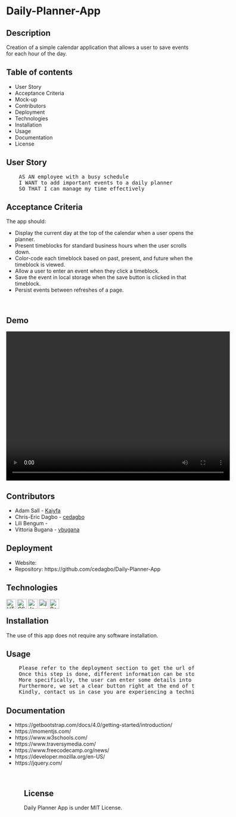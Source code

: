 # Daily-Planner-App

## Description
Creation of a simple calendar application that allows a user to save events for each hour of the day.

## Table of contents
<ul>
    <li>User Story</li>
    <li>Acceptance Criteria</li>
    <li>Mock-up</li>
    <li>Contributors</li>
    <li>Deployment</li>
    <li>Technologies</li>
    <li>Installation</li>
    <li>Usage</li>
    <li>Documentation</li>
    <li>License</li>
</ul>

## User Story
<pre>
    AS AN employee with a busy schedule
    I WANT to add important events to a daily planner
    SO THAT I can manage my time effectively
</pre>

## Acceptance Criteria
The app should:
<ul>
    <li>Display the current day at the top of the calendar when a user opens the planner.</li>
    <li>Present timeblocks for standard business hours when the user scrolls down.</li>
    <li>Color-code each timeblock based on past, present, and future when the timeblock is viewed.</li>
    <li>Allow a user to enter an event when they click a timeblock.</li>
    <li>Save the event in local storage when the save button is clicked in that timeblock.</li>
    <li>Persist events between refreshes of a page.</li>
</ul>
<br />

## Demo

<video width="600" height="400" controls>
    <source src="./images/demo.mp4">
</video>
<br />

## Contributors
<ul>
    <li>Adam Sall - <a href="https://www.github.com/Kaiyfa">Kaiyfa</a> </li>
    <li>Chris-Eric Dagbo - <a href="https://www.github.com/cedagbo">cedagbo</a>  </li>
    <li>Lili Bengum - </li>
    <li>Vittoria Bugana - <a href="https://www.github.com/vbugana">vbugana</a> </li>
</ul>

## Deployment
<ul>
    <li>Website: </li>
    <li>Repository: https://github.com/cedagbo/Daily-Planner-App </li>
</ul>

## Technologies
<img align="left" alt="HTML5" width="26px" src="https://cdn.jsdelivr.net/gh/devicons/devicon/icons/html5/html5-plain-wordmark.svg" />
<img align="left" alt="CSS3" width="26px" src="https://cdn.jsdelivr.net/gh/devicons/devicon/icons/css3/css3-plain-wordmark.svg" />
<img align="left" alt="JavaScript" width="26px" src="https://cdn.jsdelivr.net/gh/devicons/devicon/icons/javascript/javascript-original.svg" />
<img align="left" alt="jquery" width="26px" src="https://cdn.jsdelivr.net/gh/devicons/devicon/icons/jquery/jquery-plain-wordmark.svg" />
<img align="left" alt="Bootstrap" width="26px" src="https://cdn.jsdelivr.net/gh/devicons/devicon/icons/bootstrap/bootstrap-original-wordmark.svg" />
                   
<br />

## Installation
The use of this app does not require any software installation.

## Usage
<pre>
    Please refer to the deployment section to get the url of the website that would allow you to access the given web application.
    Once this step is done, different information can be stored related to a specified timeframe. 
    More specifically, the user can enter some details into the text area, and click on the floppy disk button to save it. 
    Furthermore, we set a clear button right at the end of the Planner to enable the user to clear all the details.
    Kindly, contact us in case you are experiencing a technical issue. 
</pre>

## Documentation
<ul>
    <li> https://getbootstrap.com/docs/4.0/getting-started/introduction/ </li>
    <li> https://momentjs.com/ </li>
    <li> https://www.w3schools.com/ </li>
    <li> https://www.traversymedia.com/ </li>
    <li> https://www.freecodecamp.org/news/ </li>
    <li> https://developer.mozilla.org/en-US/ </li>
    <li> https://jquery.com/ </li>
<ul>
<br />

## License
Daily Planner App is under MIT License.   
          
